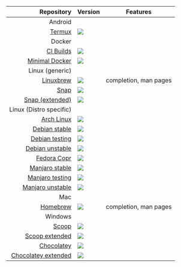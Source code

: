 |                           Repository | Version                                                | Features              |
| -----------------------------------: | ------------------------------------------------------ | --------------------- |
|                              Android |                                                        |                       |
|                     [Termux][termux] | [![][termux-version]][termux-link]                     |                       |
|                               Docker |                                                        |                       |
|                  [CI Builds][docker] | [![][docker-version]][docker-link]                     |                       |
|      [Minimal Docker][minimaldocker] | [![][minimaldocker-version]][minimaldocker-link]       |                       |
|                      Linux (generic) |                                                        |                       |
|               [Linuxbrew][linuxbrew] | [![][linuxbrew-version]][linuxbrew-link]               | completion, man pages |
|                         [Snap][snap] | [![][snap-version]][snap-link]                         |                       |
|     [Snap (extended)][snap-extended] | [![][snap-extended-version]][snap-extended-link]       |                       |
|              Linux (Distro specific) |                                                        |                       |
|                   [Arch Linux][arch] | [![][arch-version]][arch-link]                         |                       |
|       [Debian stable][debian_stable] | [![][debian_stable-version]][debian_stable-link]       |                       |
|     [Debian testing][debian_testing] | [![][debian_testing-version]][debian_testing-link]     |                       |
|   [Debian unstable][debian_unstable] | [![][debian_unstable-version]][debian_unstable-link]   |                       |
|                  [Fedora Copr][copr] | [![][copr-version]][copr-link]                         |                       |
|     [Manjaro stable][manjaro_stable] | [![][manjaro_stable-version]][manjaro_stable-link]     |                       |
|   [Manjaro testing][manjaro_testing] | [![][manjaro_testing-version]][manjaro_testing-link]   |                       |
| [Manjaro unstable][manjaro_unstable] | [![][manjaro_unstable-version]][manjaro_unstable-link] |                       |
|                                  Mac |                                                        |
|                 [Homebrew][homebrew] | [![][homebrew-version]][homebrew-link]                 | completion, man pages |
|                              Windows |                                                        |                       |
|                       [Scoop][scoop] | [![][scoop-version]][scoop-link]                       |                       |
|              [Scoop extended][scoop] | [![][scoop-version]][scoop-link]                       |                       |
|            [Chocolatey ][chocolatey] | [![][chocolatey-version]][chocolatey-link]             |                       |
|    [Chocolatey extended][chocolatey] | [![][chocolatey-version]][chocolatey-link]             |                       |

[arch]: https://www.archlinux.org/packages/?q=hugo
[arch-version]: https://repology.org/badge/version-only-for-repo/arch/hugo-sitegen.svg
[arch-link]: https://repology.org/metapackage/hugo-sitegen/versions

[linuxbrew]: https://github.com/Linuxbrew/homebrew-core/blob/master/Formula/hugo.rb
[linuxbrew-version]: https://repology.org/badge/version-only-for-repo/linuxbrew/hugo-sitegen.svg
[linuxbrew-link]: https://repology.org/metapackage/hugo-sitegen/versions

[homebrew]: https://github.com/Homebrew/homebrew-core/blob/master/Formula/hugo.rb
[homebrew-version]: https://repology.org/badge/version-only-for-repo/homebrew/hugo-sitegen.svg
[homebrew-link]: https://repology.org/metapackage/hugo-sitegen/versions

[scoop]: https://github.com/lukesampson/scoop/blob/master/bucket/hugo.json 
[scoop-version]: https://repology.org/badge/version-only-for-repo/scoop/hugo-sitegen.svg
[scoop-link]: https://repology.org/metapackage/hugo-sitegen/versions

[chocolatey]: https://chocolatey.org/packages/hugo
[chocolatey-version]: https://repology.org/badge/version-only-for-repo/chocolatey/hugo-extended.svg
[chocolatey-link]: https://repology.org/metapackage/hugo-extended/versions

[scoop-ext]: https://github.com/lukesampson/scoop/blob/master/bucket/hugo.json 
[scoop-ext-version]: https://repology.org/badge/version-only-for-repo/scoop/hugo-extended.svg
[scoop-ext-link]: https://repology.org/metapackage/hugo-extended/versions

[chocolatey-ext]: https://chocolatey.org/packages/hugo-extended
[chocolatey-ext-version]: https://repology.org/badge/version-only-for-repo/chocolatey/hugo-extended.svg
[chocolatey-ext-link]: https://repology.org/metapackage/hugo-extended/versions

[debian_stable]: https://gohugo.io
[debian_stable-version]: https://repology.org/badge/version-only-for-repo/debian_stable/hugo-sitegen.svg
[debian_stable-link]: https://repology.org/metapackage/hugo-sitegen/versions

[debian_testing]: https://gohugo.io
[debian_testing-version]: https://repology.org/badge/version-only-for-repo/debian_testing/hugo-sitegen.svg
[debian_testing-link]: https://repology.org/metapackage/hugo-sitegen/versions

[debian_unstable]: https://gohugo.io
[debian_unstable-version]: https://repology.org/badge/version-only-for-repo/debian_unstable/hugo-sitegen.svg
[debian_unstable-link]: https://repology.org/metapackage/hugo-sitegen/versions

[manjaro_stable]: https://gohugo.io
[manjaro_stable-version]: https://repology.org/badge/version-only-for-repo/manjaro_stable/hugo-sitegen.svg
[manjaro_stable-link]: https://repology.org/metapackage/hugo-sitegen/versions

[manjaro_testing]: https://gohugo.io
[manjaro_testing-version]: https://repology.org/badge/version-only-for-repo/manjaro_testing/hugo-sitegen.svg
[manjaro_testing-link]: https://repology.org/metapackage/hugo-sitegen/versions

[manjaro_unstable]: https://gohugo.io
[manjaro_unstable-version]: https://repology.org/badge/version-only-for-repo/manjaro_unstable/hugo-sitegen.svg
[manjaro_unstable-link]: https://repology.org/metapackage/hugo-sitegen/versions

[snap]: https://gohugo.io
[snap-version]: https://hugo-repo-versions.netlify.com/snap/hugo-sitegen.svg
[snap-link]: https://repology.org/metapackage/hugo-sitegen/versions

[snap-extended]: https://gohugo.io
[snap-extended-version]: https://hugo-repo-versions.netlify.com/snap-extended/hugo-sitegen.svg
[snap-extended-link]: https://repology.org/metapackage/hugo-sitegen/versions

[copr]: https://gohugo.io
[copr-version]: https://hugo-repo-versions.netlify.com/copr/hugo-sitegen.svg
[copr-link]: https://repology.org/metapackage/hugo-sitegen/versions

[docker]: https://hub.docker.com/r/cibuilds/
[docker-version]: https://hugo-repo-versions.netlify.com/docker/hugo-sitegen.svg
[docker-link]: https://github.com/cibuilds/hugo/

[minimaldocker]: https://hub.docker.com/r/klakegg/hugo/
[minimaldocker-version]: https://hugo-repo-versions.netlify.com/minimaldocker/hugo-sitegen.svg
[minimaldocker-link]: https://github.com/klakegg/docker-hugo

[termux]: https://termux.net
[termux-version]: https://repology.org/badge/version-only-for-repo/termux/hugo-sitegen.svg
[termux-link]: https://repology.org/metapackage/hugo-sitegen/versions

[example]: https://gohugo.io
[example-version]: https://repology.org/badge/version-only-for-repo/homebrew/hugo-sitegen.svg
[example-link]: https://repology.org/metapackage/hugo-sitegen/versions
